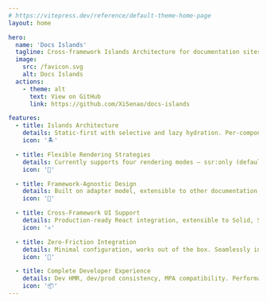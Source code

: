 ```yaml
---
# https://vitepress.dev/reference/default-theme-home-page
layout: home

hero:
  name: 'Docs Islands'
  tagline: Cross-framework Islands Architecture for documentation sites
  image:
    src: /favicon.svg
    alt: Docs Islands
  actions:
    - theme: alt
      text: View on GitHub
      link: https://github.com/XiSenao/docs-islands

features:
  - title: Islands Architecture
    details: Static-first with selective and lazy hydration. Per-component isolation avoids global state conflicts and enables progressive enhancement.
    icon: '🏝️'

  - title: Flexible Rendering Strategies
    details: Currently supports four rendering modes — ssr:only (default), client:load, client:visible, client:only — with extensible architecture for additional strategies.
    icon: '🎯'

  - title: Framework-Agnostic Design
    details: Built on adapter model, extensible to other documentation frameworks (e.g., Docusaurus, Nextra, Rspress, etc.) and build toolchains with no lock-in.
    icon: '🧩'

  - title: Cross-Framework UI Support
    details: Production-ready React integration, extensible to Solid, Svelte, Preact, Angular and other mainstream UI frameworks.
    icon: '⚛️'

  - title: Zero-Friction Integration
    details: Minimal configuration, works out of the box. Seamlessly integrates into existing documentation projects through adapters without disrupting workflows.
    icon: '🔌'

  - title: Complete Developer Experience
    details: Dev HMR, dev/prod consistency, MPA compatibility. Performance optimization options available for specific scenarios (e.g., SPA navigation).
    icon: '📦'
---
```


<script setup>
import CommunitySection from '../.vitepress/theme/components/landing/community-section/CommunitySection.vue'
</script>

<CommunitySection />
